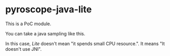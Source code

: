# pyroscope-java-lite

This is a PoC module.

You can take a java sampling like this.

In this case, *Lite* doesn't mean "it spends small CPU resource.". It means "It doesn't use JNI".
